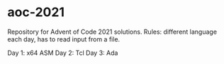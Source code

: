 # aoc-2021
 Repository for Advent of Code 2021 solutions. Rules: different language each day, has to read input from a file.

Day 1: x64 ASM
Day 2: Tcl
Day 3: Ada
